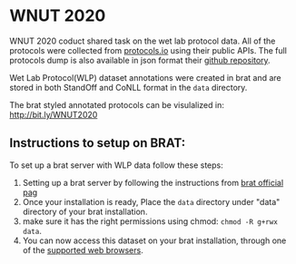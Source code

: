 WNUT 2020
===============

WNUT 2020 coduct shared task on the wet lab protocol data. All of the protocols were collected from [protocols.io](https://www.protocols.io/) using their public APIs. The full protocols dump is also available in json format their [github repository](https://github.com/protocolsio/protocols).  

Wet Lab Protocol(WLP) dataset annotations were created in brat and are stored in both StandOff and CoNLL format in the  `data` directory.

The brat styled annotated protocols can be visulalized in: http://bit.ly/WNUT2020


Instructions to setup on BRAT:
------------------

To set up a brat server with WLP data follow these steps: 

1. Setting up a brat server by following the instructions from [brat official pag](http://brat.nlplab.org/installation.html)
2. Once your installation is ready, Place the `data` directory under "data" directory of your brat installation.
3. make sure it has the right permissions using chmod: `chmod -R g+rwx data`.
4. You can now access this dataset on your brat installation, through one of the [supported web browsers](http://brat.nlplab.org/supported-browsers.html).

